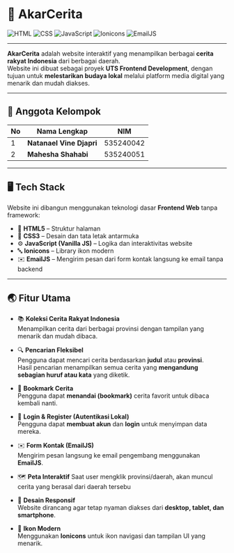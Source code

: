 # 🌿 AkarCerita

![HTML](https://img.shields.io/badge/HTML5-E34F26?style=for-the-badge&logo=html5&logoColor=white)
![CSS](https://img.shields.io/badge/CSS3-1572B6?style=for-the-badge&logo=css3&logoColor=white)
![JavaScript](https://img.shields.io/badge/JavaScript-F7DF1E?style=for-the-badge&logo=javascript&logoColor=black)
![Ionicons](https://img.shields.io/badge/Ionicons-4A8FF7?style=for-the-badge&logo=ionic&logoColor=white)
![EmailJS](https://img.shields.io/badge/EmailJS-5C7AEA?style=for-the-badge&logo=gmail&logoColor=white)

---

**AkarCerita** adalah website interaktif yang menampilkan berbagai **cerita rakyat Indonesia** dari berbagai daerah.  
Website ini dibuat sebagai proyek **UTS Frontend Development**, dengan tujuan untuk **melestarikan budaya lokal** melalui platform media digital yang menarik dan mudah diakses.

---

## 👥 Anggota Kelompok

| No | Nama Lengkap            | NIM        |
|----|--------------------------|------------|
| 1  | **Natanael Vine Djapri** | 535240042  |
| 2  | **Mahesha Shahabi**      | 535240051  |

---

## 🖥️ Tech Stack

Website ini dibangun menggunakan teknologi dasar **Frontend Web** tanpa framework:

- 🧱 **HTML5** – Struktur halaman  
- 🎨 **CSS3** – Desain dan tata letak antarmuka  
- ⚙️ **JavaScript (Vanilla JS)** – Logika dan interaktivitas website  
- 🔤 **Ionicons** – Library ikon modern  
- ✉️ **EmailJS** – Mengirim pesan dari form kontak langsung ke email tanpa backend  

---

## 🌏 Fitur Utama

- 📚 **Koleksi Cerita Rakyat Indonesia**  
  Menampilkan cerita dari berbagai provinsi dengan tampilan yang menarik dan mudah dibaca.  

- 🔍 **Pencarian Fleksibel**  
  Pengguna dapat mencari cerita berdasarkan **judul** atau **provinsi**.  
  Hasil pencarian menampilkan semua cerita yang **mengandung sebagian huruf atau kata** yang diketik.  

- 🔖 **Bookmark Cerita**  
  Pengguna dapat **menandai (bookmark)** cerita favorit untuk dibaca kembali nanti.  

- 🔐 **Login & Register (Autentikasi Lokal)**  
  Pengguna dapat **membuat akun** dan **login** untuk menyimpan data mereka.  

- ✉️ **Form Kontak (EmailJS)**  
  Mengirim pesan langsung ke email pengembang menggunakan **EmailJS**.
  
- 🗺️  **Peta Interaktif**
  Saat user mengklik provinsi/daerah, akan muncul cerita yang berasal dari daerah tersebu
  
- 📱 **Desain Responsif**  
  Website dirancang agar tetap nyaman diakses dari **desktop, tablet, dan smartphone**.  

- 🌙 **Ikon Modern**  
  Menggunakan **Ionicons** untuk ikon navigasi dan tampilan UI yang menarik.  


